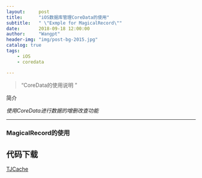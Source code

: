 ```yaml
---
layout:     post
title:      "iOS数据库管理CoreData的使用"
subtitle:   " \"Exmple for MagicalRecord\""
date:       2018-09-18 12:00:00
author:     "Wangpt"
header-img: "img/post-bg-2015.jpg"
catalog: true
tags:
    - iOS
    - coredata

---
```


> “CoreData的使用说明 ”


简介

*使用CoreData进行数据的增删改查功能*

---

### MagicalRecord的使用




## 代码下载

[TJCache](https://github.com/wangpt/TJCache)
